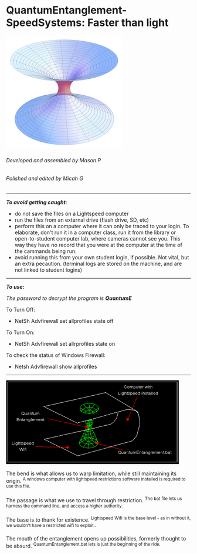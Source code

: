# QuantumEntanglement-SpeedSystems: Faster than light
![icon](/icon.png)
###### Developed and assembled by Mason P
###### Polished and edited by Micah G
---
__*To avoid getting caught:*__
- do not save the files on a Lightspeed computer
- run the files from an external drive (flash drive, SD, etc)
- perform this on a computer where it can only be traced to your login. To elaborate, don't run it in a computer class, run it from the library or open-to-student computer lab, where cameras cannot see you. This way they have no record that you were at the computer at the time of the cammands being run.
- avoid running this from your own student login, if possible. Not vital, but an extra pecaution. (terminal logs are stored on the machine, and are not linked to student logins)
***
__*To use:*__

_The password to decrypt the program is **QuantumE**_

To Turn Off: 
- NetSh Advfirewall set allprofiles state off

To Turn On: 
- NetSh Advfirewall set allrprofiles state on

To check the status of Windows Firewall: 
- Netsh Advfirewall show allprofiles
***
![example](https://raw.githubusercontent.com/MPG13/QuantumEntanglement-SpeedSystems/master/quantum.png)

The bend is what allows us to warp limitation, while still maintaining its origin. <sup>A windows computer with lightspeed restrictions software installed is required to use this file.</sup>

The passage is what we use to travel through restriction. <sup>The bat file lets us harness the command line, and access a higher authority.</sup>

The base is to thank for existence. <sup>Lightspeed Wifi is the base level - as in without it, we wouldn't have a restricted wifi to exploit..</sup>

The mouth of the entanglement opens up possibilities, formerly thought to be absurd. <sup>QuantumEntanglement.bat lets is just the beginning of the ride.</sup>
